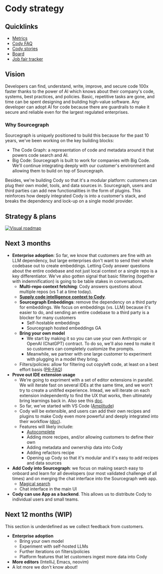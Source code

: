 # Cody strategy

## Quicklinks

- [Metrics](https://analytics.amplitude.com/sourcegraph/dashboard/4n7yl67)
- [Cody FAQ](../../../departments/engineering/teams/cody/about-cody-faq.md)
- [Cody stories](https://docs.google.com/document/d/1LD6t01TdxPT1LSbzmS2FN_a8tifhBiUOn9YpzJKORWo)
- [Board](https://github.com/orgs/sourcegraph/projects/331)
- [Job fair tracker](https://github.com/orgs/sourcegraph/projects/302/views/18?filterQuery=type%3ACody)

## Vision

Developers can find, understand, write, improve, and secure code 100x faster thanks to the power of AI which knows about their company's code, systems, best practices, and policies. Basic, repetitive tasks are gone, and time can be spent designing and building high-value software. Any developer can adopt AI for code because there are guardrails to make it secure and reliable even for the largest regulated enterprises.

### Why Sourcegraph

Sourcegraph is uniquely positioned to build this because for the past 10 years, we've been working on the key building blocks:

- The Code Graph: a representation of code and metadata around it that powers code search and AI.
- Big Code: Sourcegraph is built to work for companies with Big Code. We'll continue integrating deeply with our customer's environment and allowing them to build on top of Sourcegraph.

Besides, we're building Cody so that it's a modular platform: customers can plug their own model, tools, and data sources in. Sourcegraph, users and third parties can add new functionalities in the form of plugins. This reinforces how deeply integrated Cody is into a customer's stack, and breaks the dependency and lock-up on a single model provider.

## Strategy & plans

[![Visual roadmap](https://mermaid.ink/img/pako:eNp1U9tu00AQ_ZVhn0BKgy9J7PqtbVIU1ESBABLIL4t3nKy0N63X1G6Uf2edUiVdwE_2zJkzM2eOD6TSDElBHJcouMJSwZ_HcScQPmvKJDXncIOV41rBpwTuvydRMjmnANb4CDVS11psissEwE3rdKWlEegQgtxGtDuumjD8oaWWWcpFA-_hnguHtoHVt02Iu9OsB65gq1tb4c5Ss4evyxB1oxhIbfHNZfhOK4ed80O7as_VLqjZVtSLsgupVq1w_Mqi0VAFBCF0IX8iYz7RQGsY9btTL4Skjntq0f9jFfSrOBQvzJf5ORqhe4nKhXOiqK_2unHIAM8dA9TDwwqM1V1_Di_nC2haY7QNKZfDEIJ_hLfYGbR86ErFu5BzjfoXlwHob7esg002girlhw2bMv6szUml_9nlwhdB5tYOJ-i9D0A_Kn9u5oUMMF9u568ssOi8qKe64pWOg1q1tid3lYqMiEQrKWf-ZzkM9SVxe5RYksK_MqypN0VJSnX00GH6ba8qUjjb4og8n37OqTenJEVNReOjhqofWssXkP8kxYF0pEjS8SRJkzSK0kk2yaIoG5GeFHF8Pc6meZ7NZnE8S5JpfhyRpxNDNM6nUT6ZptezaZxnUZYefwONjxbJ?type=png)](https://mermaid.live/edit#pako:eNp1U9tu00AQ_ZVhn0BKgy9J7PqtbVIU1ESBABLIL4t3nKy0N63X1G6Uf2edUiVdwE_2zJkzM2eOD6TSDElBHJcouMJSwZ_HcScQPmvKJDXncIOV41rBpwTuvydRMjmnANb4CDVS11psissEwE3rdKWlEegQgtxGtDuumjD8oaWWWcpFA-_hnguHtoHVt02Iu9OsB65gq1tb4c5Ss4evyxB1oxhIbfHNZfhOK4ed80O7as_VLqjZVtSLsgupVq1w_Mqi0VAFBCF0IX8iYz7RQGsY9btTL4Skjntq0f9jFfSrOBQvzJf5ORqhe4nKhXOiqK_2unHIAM8dA9TDwwqM1V1_Di_nC2haY7QNKZfDEIJ_hLfYGbR86ErFu5BzjfoXlwHob7esg002girlhw2bMv6szUml_9nlwhdB5tYOJ-i9D0A_Kn9u5oUMMF9u568ssOi8qKe64pWOg1q1tid3lYqMiEQrKWf-ZzkM9SVxe5RYksK_MqypN0VJSnX00GH6ba8qUjjb4og8n37OqTenJEVNReOjhqofWssXkP8kxYF0pEjS8SRJkzSK0kk2yaIoG5GeFHF8Pc6meZ7NZnE8S5JpfhyRpxNDNM6nUT6ZptezaZxnUZYefwONjxbJ)

## Next 3 months

- **Enterprise adoption**: So far, we know that customers are fine with an LLM dependency, but large enterprises don't want to send their whole codebase out to create embeddings. Letting Cody answer questions about the entire codebase and not just local context or a single repo is a key differentiator. We've also gotten signal that basic filtering (together with indemnification) is going to be table stakes in conversations.
  - **Multi-repo context fetching**: Cody answers questions about multiple repos (vs 1 at a time today).
  - **[Supply code intelligence context to Cody](https://docs.google.com/document/d/1b4nLWa8pc74xC3MmtZjVQhE1nXe_xWyWmwF-aoumeVw/edit)**.
  - **Sourcegraph Embeddings**: remove the dependency on a third party for embeddings. We focus on embeddings (vs. LLM) because it's easier to do, and sending an entire codebase to a third party is a blocker for many customers
    - Self-hostable embeddings
    - Sourcegraph hosted embeddings GA
  - **Bring your own model**
    - We start by making it so you can use your own Anthropic or OpenAI (ChatGPT) contract. To do so, we'll also need to make it so customers can completely customize the prompts.
    - Meanwhile, we partner with one large customer to experiment with plugging in a model they bring.
  - Filters/policies: allow for filtering out copyleft code, at least on a best effort basis ([PR-FAQ](https://docs.google.com/document/d/1c5VG1gCbAE8Vtf3ey7CFL5S1RQgX8l2soPyfkjLS9GM/edit))
- **Prove out IDE extension usage**
  - We're going to expriment with a set of editor extensions in parallel. We will iterate fast on several IDEs at the same time, and we won't try to create a unitifed experience. Intead, we will iterate on each extension independently to find the UX that works, then ultimately bring learnings back in. Also see this [doc](https://docs.google.com/document/d/1szCZ0D1YH3hj5fIYj4SrhomVl7AQKlX4IUkHQcZUmkM#heading=h.v8dqtp19rsmr).
  - So far, we've started with VS Code ([Amplitude](https://analytics.amplitude.com/sourcegraph/dashboard/4n7yl67))
  - Cody will be extensible, and users can add their own recipes and plugins to make Cody even more powerful and deeply integrated into their workflow ([doc](https://docs.google.com/document/d/1TrBbCxpLNxIupeUIb9aOTMNgOyDIgK7Uc7ooP-DGmgg/edit#)).
  - Features will likely include:
    - [Autocomplete](https://docs.google.com/document/d/12eO60kiaGwhjZr1Z3Ny-4GBfHXZJUWHhgu9op0QDOUY)
    - Adding more recipes, and/or allowing customers to define their own
    - Adding metadata and ownership data into Cody
    - Adding refactors recipe
    - Opening up Cody so that it's modular and it's easy to add recipes and data sources
- **Add Cody into Sourcegraph**: we focus on making search easy to onboard and learn for all developers (our most validated challenge of all times) and on merging the chat interface into the Sourcegraph web app.
  - [Magical search](https://docs.google.com/document/d/10RZCwcKz-I0NbdEW9finkvpo2vDGSqZRaOVPMtDmseg/edit#)
  - Chat interface in the main UI
- **Cody can use App as a backend**. This allows us to distribute Cody to individual users and small teams.

## Next 12 months (WIP)

This section is underdefined as we collect feedback from customers.

- **Enterprise adoption**
  - Bring your own model
  - Experiment with self-hosted LLMs
  - Further iterations on filters/policies
  - Platform features that let customers ingest more data into Cody
- **More editors** (IntelliJ, Emacs, neovim)
- A lot more we don't know about!
